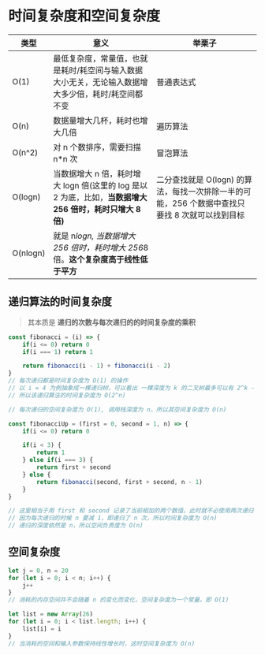 # 时间复杂度和空间复杂度

| 类型     | 意义                                                                                                      | 举栗子                                                                                         |
| -------- | --------------------------------------------------------------------------------------------------------- | ---------------------------------------------------------------------------------------------- |
| O(1)     | 最低复杂度，常量值，也就是耗时/耗空间与输入数据大小无关，无论输入数据增大多少倍，耗时/耗空间都不变        | 普通表达式                                                                                     |
| O(n)     | 数据量增大几杯，耗时也增大几倍                                                                            | 遍历算法                                                                                       |
| O(n^2)   | 对 n 个数排序，需要扫描 n\*n 次                                                                           | 冒泡算法                                                                                       |
| O(logn)  | 当数据增大 n 倍，耗时增大 logn 倍(这里的 log 是以 2 为底，比如，**当数据增大 256 倍时，耗时只增大 8 倍)** | 二分查找就是 O(logn) 的算法，每找一次排除一半的可能，256 个数据中查找只要找 8 次就可以找到目标 |
| O(nlogn) | 就是 n*logn, 当数据增大 256 倍时，耗时增大 256*8 倍。**这个复杂度高于线性低于平方**                       |

## 递归算法的时间复杂度

> 其本质是 **递归的次数与每次递归的的时间复杂度的乘积**

```Javascript
const fibonacci = (i) => {
    if(i <= 0) return 0
    if(i === 1) return 1

    return fibonacci(i - 1) + fibonacci(i - 2)
}
// 每次递归都是时间复杂度为 O(1) 的操作
// 以 i = 4 为例抽象成一棵递归树，可以看出 一棵深度为 k 的二叉树最多可以有 2^k - 1 个节点
// 所以该递归算法的时间复杂度为 O(2^n)

// 每次递归的空间复杂度为 O(1), 调用栈深度为 n，所以其空间复杂度为 O(n)
```

```Javascript
const fibonacciUp = (first = 0, second = 1, n) => {
    if(i <= 0) return 0

    if(i < 3) {
        return 1
    } else if(i === 3) {
        return first + second
    } else {
        return fibonacci(second, first + second, n - 1)
    }
}

// 这里相当于用 first 和 second 记录了当前相加的两个数值，此时就不必使用两次递归
// 因为每次递归的时候 n 要减 1，即递归了 n 次，所以时间复杂度为 O(n)
// 递归的深度依然是 n，所以空间负责度为 O(n)
```

## 空间复杂度

```JavaScript
let j = 0, n = 20
for (let i = 0; i < n; i++) {
    j++
}
// 消耗的内存空间并不会随着 n 的变化而变化，空间复杂度为一个常量，即 O(1)
```

```JavaScript
let list = new Array(26)
for (let i = 0; i < list.length; i++) {
    list[i] = i
}
// 当消耗的空间和输入参数保持线性增长时，这时空间复杂度为 O(n)
```
